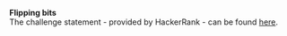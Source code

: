 **Flipping bits**
<br>
The challenge statement - provided by HackerRank -  can be found [here](https://www.hackerrank.com/challenges/one-month-preparation-kit-flipping-bits/problem).